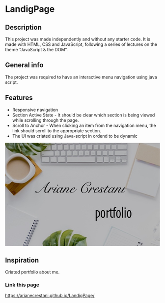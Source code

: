 
# LandigPage 


## Description
This project was made independently and without any starter code. It is made with HTML, CSS and JavaScript, following a series of lectures on the theme “JavaScript & the DOM”.

## General info
The project was required to have an interactive menu navigation using java script.

## Features

* Responsive navigation
* Section Active State - It should be clear which section is being viewed while scrolling through the page.
* Scroll to Anchor - When clicking an item from the navigation menu, the link should scroll to the appropriate section.
* The UI was criated using Java-script in ordend to be dynamic 



<img src = "images/main2.jpg">

## Inspiration
Criated portfolio about me. 

### Link this page
https://arianecrestani.github.io/LandigPage/
